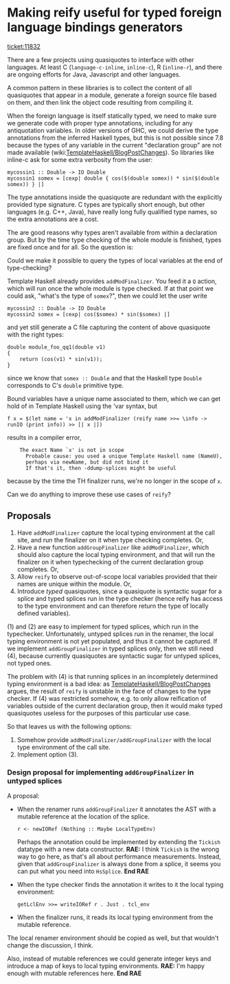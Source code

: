 # Making reify useful for typed foreign language bindings generators



[ticket:11832](https://gitlab.staging.haskell.org/ghc/ghc/issues/11832)



There are a few projects using quasiquotes to interface with other languages. At least C (`language-c-inline`, `inline-c`), R (`inline-r`), and there are ongoing efforts for Java, Javascript and other languages.



A common pattern in these libraries is to collect the content of all quasiquotes that appear in a module, generate a foreign source file based on them, and then link the object code resulting from compiling it.



When the foreign language is itself statically typed, we need to make
sure we generate code with proper type annotations, including for any
antiquotation variables. In older versions of GHC, we could derive the
type annotations from the inferred Haskell types, but this is not
possible since 7.8 because the types of any variable in the current
"declaration group" are not made available (wiki:[TemplateHaskell/BlogPostChanges](template-haskell/blog-post-changes)). So libraries like inline-c
ask for some extra verbosity from the user:


```wiki
mycossin1 :: Double -> IO Double
mycossin1 somex = [cexp| double { cos($(double somex)) * sin($(double
somex)) } |]
```


The type annotations inside the quasiquote are redundant with the
explicitly provided type signature. C types are typically short
enough, but other languages (e.g. C++, Java), have really long fully
qualified type names, so the extra annotations are a cost.



The are good reasons why types aren't available from within a
declaration group. But by the time type checking of the whole module
is finished, types are fixed once and for all. So the question is:



Could we make it possible to query the types of local variables at
the end of type-checking?



Template Haskell already provides `addModFinalizer`. You feed it a `Q`
action, which will run once the whole module is type checked. If at
that point we could ask, "what's the type of `somex`?", then we
could let the user write


```wiki
mycossin2 :: Double -> IO Double
mycossin2 somex = [cexp| cos($somex) * sin($somex) |]
```


and yet still generate a C file capturing the content of above
quasiquote with the right types:


```wiki
double module_foo_qq1(double v1)
{
    return (cos(v1) * sin(v1));
}
```


since we know that `somex :: Double` and that the Haskell type `Double`
corresponds to C's `double` primitive type.



Bound variables have a unique name associated to them, which we can
get hold of in Template Haskell using the 'var syntax, but


```wiki
f x = $(let name = 'x in addModFinalizer (reify name >>= \info ->
runIO (print info)) >> [| x |])
```


results in a compiler error,


```wiki
    The exact Name `x' is not in scope
      Probable cause: you used a unique Template Haskell name (NameU),
      perhaps via newName, but did not bind it
      If that's it, then -ddump-splices might be useful
```


because by the time the TH finalizer runs, we're no longer in the scope of `x`.



Can we do anything to improve these use cases of `reify`?


## Proposals


1. Have `addModFinalizer` capture the local typing environment at the call site, and run the finalizer on it when type checking completes. Or,
1. Have a new function `addGroupFinalizer` like `addModFinalizer`, which should also capture the local typing environment, and that will run the finalizer on it when typechecking of the current declaration group completes. Or,
1. Allow `reify` to observe out-of-scope local variables provided that their names are unique within the module. Or,
1. Introduce *typed* quasiquotes, since a quasiquote is syntactic sugar for a splice and typed splices run in the type checker (hence reify has access to the type environment and can therefore return the type of locally defined variables).


(1) and (2) are easy to implement for typed splices, which run in the typechecker. Unfortunately, untyped splices run in the renamer, the local typing environment is not yet populated, and thus it cannot be captured. If we implement `addGroupFinalizer` in typed splices only, then we still need (4), because currently quasiquotes are syntactic sugar for untyped splices, not typed ones.



The problem with (4) is that running splices in an incompletely determined typing environment is a bad idea: as [TemplateHaskell/BlogPostChanges](template-haskell/blog-post-changes) argues, the result of `reify` is unstable in the face of changes to the type checker. If (4) was restricted somehow, e.g. to only allow reification of variables outside of the current declaration group, then it would make typed quasiquotes useless for the purposes of this particular use case.



So that leaves us with the following options:


1. Somehow provide `addModFinalizer/addGroupFinalizer` with the local type environment of the call site.
1. Implement option (3).

### Design proposal for implementing `addGroupFinalizer` in untyped splices



A proposal:


- When the renamer runs `addGroupFinalizer` it annotates the AST with a mutable reference at the location of the splice.

  ```wiki
  r <- newIORef (Nothing :: Maybe LocalTypeEnv)
  ```

  Perhaps the annotation could be implemented by extending the `Tickish` datatype with a new data constructor. **RAE:** I think `Tickish` is the wrong way to go here, as that's all about performance measurements. Instead, given that `addGroupFinalizer` is always done from a splice, it seems you can put what you need into `HsSplice`. **End RAE**
- When the type checker finds the annotation it writes to it the local typing environment:

  ```wiki
  getLclEnv >>= writeIORef r . Just . tcl_env
  ```
- When the finalizer runs, it reads its local typing environment from the mutable reference.


The local renamer environment should be copied as well, but that wouldn't change the discussion, I think.



Also, instead of mutable references we could generate integer keys and introduce a map of keys to local typing environments. **RAE:** I'm happy enough with mutable references here. **End RAE**


